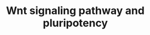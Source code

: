 ---
annotations:
- id: PW:0000201
  parent: signaling pathway
  type: Pathway Ontology
  value: Wnt signaling, canonical pathway
authors:
- Nsalomonis
- MaintBot
- Ddigles
- Egonw
- Mkutmon
- Lli9
- AlexanderPico
- DeSl
- Eweitz
communities: []
description: This pathway was adapted from several resources and is designed to provide
  a theoretical frame-work for examining  Wnt signaling and interacting components
  in the context of embryonic stem-cell pluripotency and self-renewal.  A central
  organizing theme of this pathway are known drug targets which promote self-renewal
  or pluripotency (BIO and IQ-1)  and implicated upstream regulators of the core pluripotency
  transcriptional components (e.g. Nanog).  It should be noted  that it is unclear
  whether all the depicted components participate in this pathway in human embryonic
  stem cells.  Interactions and object/gene groups for the pathway exist for the majority
  of components.
last-edited: 2021-05-23
organisms:
- Mus musculus
redirect_from:
- /index.php/Pathway:WP723
- /instance/WP723
revision: null
schema-jsonld:
- '@context': https://schema.org/
  '@id': https://wikipathways.github.io/pathways/WP723.html
  '@type': Dataset
  creator:
    '@type': Organization
    name: WikiPathways
  description: This pathway was adapted from several resources and is designed to
    provide a theoretical frame-work for examining  Wnt signaling and interacting
    components in the context of embryonic stem-cell pluripotency and self-renewal.  A
    central organizing theme of this pathway are known drug targets which promote
    self-renewal or pluripotency (BIO and IQ-1)  and implicated upstream regulators
    of the core pluripotency transcriptional components (e.g. Nanog).  It should be
    noted  that it is unclear whether all the depicted components participate in this
    pathway in human embryonic stem cells.  Interactions and object/gene groups for
    the pathway exist for the majority of components.
  keywords:
  - Apc
  - Axin1
  - Axin2
  - Ccnd1
  - Ccnd2
  - Ccnd3
  - Cd44
  - Crebbp
  - Csnk1e
  - Ctbp1
  - Ctbp2
  - Ctnnb1
  - Ctnnd1
  - Dvl1
  - Dvl2
  - Dvl3
  - Ep300
  - Fbxw2
  - Fosl1
  - Foxd3
  - Frat1
  - Fzd1
  - Fzd2
  - Fzd3
  - Fzd4
  - Fzd5
  - Fzd6
  - Fzd7
  - Fzd8
  - Fzd9
  - Groucho
  - Gsk3b
  - Jun
  - Ldlr
  - Lef1
  - Lrp5
  - Lrp6
  - Map3k7
  - Mapk10
  - Mapk9
  - Mmp7
  - Myc
  - Nanog
  - Nfya
  - Nkd1
  - Nkd2
  - Nlk
  - Pafah1b1
  - Plau
  - Pou5f1
  - Ppard
  - Ppm1j
  - Ppp2ca
  - Ppp2cb
  - Ppp2r1a
  - Ppp2r1b
  - Ppp2r2a
  - Ppp2r2b
  - Ppp2r2c
  - Ppp2r2d
  - Ppp2r4
  - Ppp2r5c
  - Ppp2r5e
  - Prkca
  - Prkcb
  - Prkcc
  - Prkcd
  - Prkce
  - Prkch
  - Prkci
  - Prkcq
  - Prkcz
  - Prkd1
  - Racgap1
  - Rhoa
  - Sox2
  - Tcf1
  - Tcf2
  - Tcf3
  - Tcf4
  - Trp53
  - Wnt1
  - Wnt10a
  - Wnt10b
  - Wnt11
  - Wnt16
  - Wnt2
  - Wnt2b
  - Wnt3
  - Wnt3a
  - Wnt4
  - Wnt5a
  - Wnt5b
  - Wnt6
  - Wnt7a
  - Wnt7b
  - Wnt9b
  - Zbtb33
  license: CC0
  name: Wnt signaling pathway and pluripotency
seo: CreativeWork
title: Wnt signaling pathway and pluripotency
wpid: WP723
---